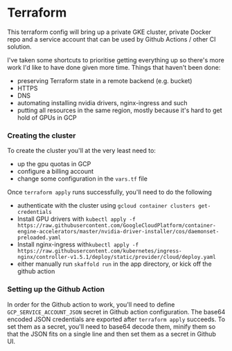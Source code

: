 # Terraform

This terraform config will bring up a private GKE cluster, private Docker repo and a service account that can be used by Github Actions / other CI solution.

I've taken some shortcuts to prioritise getting everything up so there's more work I'd like to have done given more time. Things that haven't been done:
- preserving Terraform state in a remote backend (e.g. bucket)
- HTTPS
- DNS
- automating installing nvidia drivers, nginx-ingress and such
- putting all resources in the same region, mostly because it's hard to get hold of GPUs in GCP

### Creating the cluster
To create the cluster you'll at the very least need to:
- up the gpu quotas in GCP
- configure a billing account
- change some configuration in the `vars.tf` file

Once `terraform apply` runs successfully, you'll need to do the following
- authenticate with the cluster using `gcloud container clusters get-credentials`
- Install GPU drivers with `kubectl apply -f https://raw.githubusercontent.com/GoogleCloudPlatform/container-engine-accelerators/master/nvidia-driver-installer/cos/daemonset-preloaded.yaml`
- Install nginx-ingress with`kubectl apply -f https://raw.githubusercontent.com/kubernetes/ingress-nginx/controller-v1.5.1/deploy/static/provider/cloud/deploy.yaml`
- either manually run `skaffold run` in the app directory, or kick off the github action

### Setting up the Github Action

In order for the Github action to work, you'll need to define `GCP_SERVICE_ACCOUNT_JSON` secret in Github action configuration. The base64 encoded JSON credentials are exported after `terraform apply` succeeds. To set them as a secret, you'll need to base64 decode them, minify them so that the JSON fits on a single line and then set them as a secret in Github UI.
